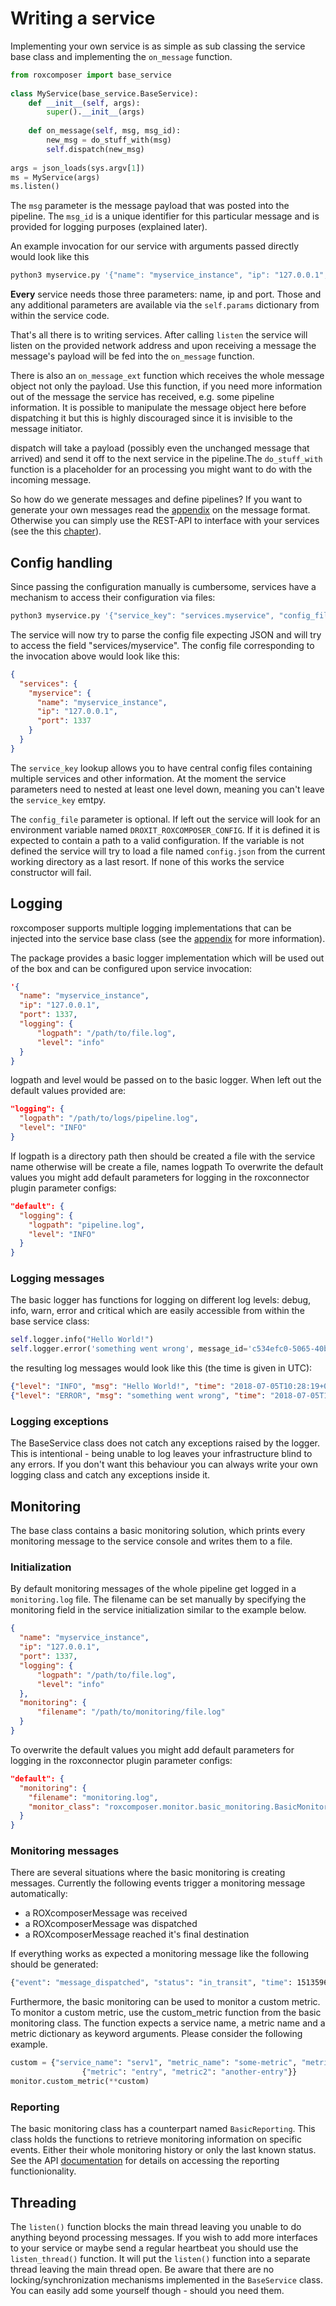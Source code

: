 # Writing a service

Implementing your own service is as simple as sub classing the service base class and implementing the `on_message` function.

```python
from roxcomposer import base_service
 
class MyService(base_service.BaseService):
    def __init__(self, args):
        super().__init__(args)
 
    def on_message(self, msg, msg_id):
        new_msg = do_stuff_with(msg)
        self.dispatch(new_msg)
 
args = json_loads(sys.argv[1])
ms = MyService(args)
ms.listen()
```

The `msg` parameter is the message payload that was posted into the pipeline. The `msg_id` is a unique identifier for this particular message and is provided for logging purposes (explained later).

An example invocation for our service with arguments passed directly would look like this

```bash
python3 myservice.py '{"name": "myservice_instance", "ip": "127.0.0.1", "port": 1337}'
```

**Every** service needs those three parameters: name, ip and port. Those and any additional parameters are available via the `self.params` dictionary from within the service code.

That's all there is to writing services.
After calling `listen` the service will listen on the provided network address and upon receiving a message the message's payload will be fed into the `on_message` function.

There is also an `on_message_ext` function which receives the whole message object not only the payload.
Use this function, if you need more information out of the message the service has received, e.g. some pipeline information. It is possible to manipulate the message object here before dispatching it but this is highly discouraged
since it is invisible to the message initiator.

dispatch will take a payload (possibly even the unchanged message that arrived) and send it off to the next service in the pipeline.The `do_stuff_with` function is a placeholder for an processing you might want to do with the incoming message.

So how do we generate messages and define pipelines? If you want to generate your own messages read the [appendix](appendix.md) on the message format.
Otherwise you can simply use the REST-API to interface with your services (see the this [chapter](rest.md)).

## Config handling

Since passing the configuration manually is cumbersome, services have a mechanism to access their configuration via files:

```bash
python3 myservice.py '{"service_key": "services.myservice", "config_file": "/path/to/config.json"}'
```

The service will now try to parse the config file expecting JSON and will try to access the field "services/myservice". The config file corresponding to the invocation above would look like this:

```json
{
  "services": {
    "myservice": {
      "name": "myservice_instance",
      "ip": "127.0.0.1",
      "port": 1337
    }
  }
}
```

The `service_key` lookup allows you to have central config files containing multiple services and other information. At the moment the service parameters need to nested at least one level down, meaning you can't leave
the `service_key` emtpy.

The `config_file` parameter is optional. If left out the service will look for an environment variable named `DROXIT_ROXCOMPOSER_CONFIG`. If it is defined it is expected to contain a path to a valid configuration.
If the variable is not defined the service will try to load a file named `config.json` from the current working directory as a last resort. If none of this works the service constructor will fail.

## Logging

roxcomposer supports multiple logging implementations that can be injected into the service base class (see the [appendix](appendix.md) for more information).

The package provides a basic logger implementation which will be used out of the box and can be configured upon service invocation:

```json
'{
  "name": "myservice_instance",
  "ip": "127.0.0.1",
  "port": 1337,
  "logging": {
      "logpath": "/path/to/file.log",
      "level": "info"
  }
}
```

logpath and level would be passed on to the basic logger. When left out the default values provided are:

```json
"logging": {
  "logpath": "/path/to/logs/pipeline.log",
  "level": "INFO"
}
```

If logpath is a directory path then should be created a file with the service name otherwise will be create a file, names logpath
To overwrite the default values you might add default parameters for logging in the roxconnector plugin parameter configs:

```json
"default": {
  "logging": {
    "logpath": "pipeline.log",
    "level": "INFO"
  }
}
```


### Logging messages

The basic logger has functions for logging on different log levels: debug, info, warn, error and critical which are easily accessible from within the base service class:

```python
self.logger.info("Hello World!")
self.logger.error('something went wrong', message_id='c534efc0-5065-40ba-8ec8-1186e85a14ef', additional={'stuff': 42}) # we can log anything that is JSON serializable
```

the resulting log messages would look like this (the time is given in UTC):

```json
{"level": "INFO", "msg": "Hello World!", "time": "2018-07-05T10:28:19+0000", "service": "myservice"}
{"level": "ERROR", "msg": "something went wrong", "time": "2018-07-05T11:55:19+0000", "message_id": "c534efc0-5065-40ba-8ec8-1186e85a14ef", "additional": {"stuff": 42}, "service": "myservice"}
```

### Logging exceptions

The BaseService class does not catch any exceptions raised by the logger. This is intentional - being unable to log leaves your infrastructure blind to any errors. If you don't want this behaviour you can always write
your own logging class and catch any exceptions inside it.

## Monitoring

The base class contains a basic monitoring solution, which prints every monitoring message to the service console and writes them to a file. 

### Initialization

By default monitoring messages of the whole pipeline get logged in a `monitoring.log` file. The filename can be set manually by specifying the monitoring field in the service initialization similar to the example below.

```json
{
  "name": "myservice_instance",
  "ip": "127.0.0.1",
  "port": 1337,
  "logging": {
      "logpath": "/path/to/file.log",
      "level": "info"
  },
  "monitoring": {
      "filename": "/path/to/monitoring/file.log"
  }
}
```

To overwrite the default values you might add default parameters for logging in the roxconnector plugin parameter configs:

```json
"default": {
  "monitoring": {
    "filename": "monitoring.log",
    "monitor_class": "roxcomposer.monitor.basic_monitoring.BasicMonitoring"
  }
}
```

### Monitoring messages

There are several situations where the basic monitoring is creating messages. Currently the following events trigger a monitoring message automatically:

* a ROXcomposerMessage was received
* a ROXcomposerMessage was dispatched
* a ROXcomposerMessage reached it's final destination

If everything works as expected a monitoring message like the following should be generated:

```bash
{"event": "message_dispatched", "status": "in_transit", "time": 1513596460.0961697, "args": {"service_name": "service1", "message_id": "dfa156e3-a8f6-4968-a255-ebd44e41d846", "destination": "127.0.0.1:10000"}}
```

Furthermore, the basic monitoring can be used to monitor a custom metric.
To monitor a custom metric, use the custom\_metric function from the basic monitoring class.
The function expects a service name, a metric name and a metric dictionary as keyword arguments.
Please consider the following example.

```python
custom = {"service_name": "serv1", "metric_name": "some-metric", "metric_dictionary":
                {"metric": "entry", "metric2": "another-entry"}}
monitor.custom_metric(**custom)
```

### Reporting

The basic monitoring class has a counterpart named `BasicReporting`. This class holds the functions to retrieve monitoring information on specific events. Either their whole monitoring history or only the last
known status. See the API [documentation](rest.md) for details on accessing the reporting functionionality.

## Threading

The `listen()` function blocks the main thread leaving you unable to do anything beyond processing messages. If you wish to add more interfaces to your service or maybe send a regular heartbeat you should use the
`listen_thread()` function. It will put the `listen()` function into a separate thread leaving the main thread open. Be aware that there are no locking/synchronization mechanisms implemented in the `BaseService` class. You can
easily add some yourself though - should you need them.

